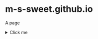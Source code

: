 # m-s-sweet.github.io
A page

<details>
  <summary>Click me</summary>
  
  ### Heading
  1. Foo
  2. Bar
     * Baz
     * Qux

</details>
